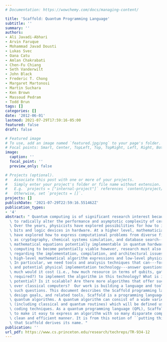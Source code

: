 ```yaml
---
# Documentation: https://wowchemy.com/docs/managing-content/

title: 'Scaffold: Quantum Programming Language'
subtitle: ''
summary: ''
authors:
- Ali Javadi-Abhari
- Arvin Faruque
- Mohammad Javad Dousti
- Lukas Svec
- Oana Catu
- Amlan Chakrabati
- Chen-Fu Chiang
- Seth Vanderwilt
- John Black
- Frederic T. Chong
- Margaret Martonosi
- Martin Suchara
- Ken Brown
- Massoud Pedram
- Todd Brun
tags: []
categories: []
date: '2012-06-01'
lastmod: 2021-07-29T17:59:16-05:00
featured: false
draft: false

# Featured image
# To use, add an image named `featured.jpg/png` to your page's folder.
# Focal points: Smart, Center, TopLeft, Top, TopRight, Left, Right, BottomLeft, Bottom, BottomRight.
image:
  caption: ''
  focal_point: ''
  preview_only: false

# Projects (optional).
#   Associate this post with one or more of your projects.
#   Simply enter your project's folder or file name without extension.
#   E.g. `projects = ["internal-project"]` references `content/project/deep-learning/index.md`.
#   Otherwise, set `projects = []`.
projects: []
publishDate: '2021-07-29T22:59:16.551462Z'
publication_types:
- '4'
abstract: " Quantum computing is of significant research interest because of its potential\
  \ to radically alter the performance and asymptotic complexity of certain computations.\
  \ Over the years, physicists have explored possibilities for how to implement quantum\
  \ bits and logic devices in hardware. At a higher level, mathematicians and algorithmicists\
  \ have explored how to express computational problems from diverse fields---such\
  \ as cryptography, chemical systems simulation, and database search---in terms of\
  \ mathematical equations potentially implementable in quantum hardware.  For quantum\
  \ computing to become potentially viable however, research must also make inroads\
  \ regarding the implementation, compilation, and architectural issues that lie between\
  \ high-level mathematical algorithm expressions and low-level physical implementations.\
  \ In particular, we need tools and analysis techniques that can---for a given algorithm\
  \ and potential physical implementation technology---answer questions like: how\
  \ much would it cost (i.e., how much resource in terms of qubits, gates, time are\
  \ required?) to implement the algorithm in this technology? What is its performance\
  \ potential? Is it scalable? Are there more algorithms that offer such speedups\
  \ over classical computers?  Our work is building a language and toolflow to answer\
  \ such questions. This document describes the Scaffold programming language, its\
  \ design goals, and related tools. Scaffold is a programming language for expressing\
  \ quantum algorithms. A quantum algorithm can consist of a wide variety of components\
  \ (including classical and quantum routines) which will be defined using different\
  \ coding techniques. As a quantum programming language (QPL), Scaffold was formulated\
  \ to make it easy to express an algorithm with so many disparate components in a\
  \ clean and efficient manner. It is from this notion of ``putting things together''\
  \ that Scaffold derives its name. "
publication: ''
url_pdf: https://www.cs.princeton.edu/research/techreps/TR-934-12
---
```

